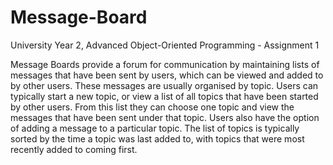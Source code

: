 # Message-Board
University Year 2, Advanced Object-Oriented Programming - Assignment 1

Message Boards provide a forum for communication by maintaining lists of messages that have been sent by users, which can be viewed and added to by other users. These messages are usually organised by topic. Users can typically start a new topic, or view a list of all topics that have been started by other users. From this list they can choose one topic and view the messages that have been sent under that topic. Users also have the option of adding a message to a particular topic. The list of topics is typically sorted by the time a topic was last added to, with topics that were most recently added to coming first.
